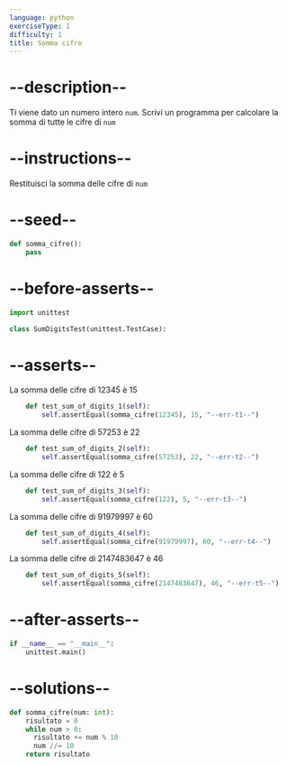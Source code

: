 ```yaml
---
language: python
exerciseType: 1
difficulty: 1
title: Somma cifre
---
```


# --description--

Ti viene dato un numero intero `num`.
Scrivi un programma per calcolare la somma di tutte le cifre di `num`

# --instructions--

Restituisci la somma delle cifre di `num`

# --seed--

```python
def somma_cifre():
    pass
```

# --before-asserts--

```python
import unittest

class SumDigitsTest(unittest.TestCase):
```

# --asserts--

La somma delle cifre di 12345 è 15

```python
    def test_sum_of_digits_1(self):
        self.assertEqual(somma_cifre(12345), 15, "--err-t1--")
```

La somma delle cifre di 57253 è 22

```python
    def test_sum_of_digits_2(self):
        self.assertEqual(somma_cifre(57253), 22, "--err-t2--")
```

La somma delle cifre di 122 è 5

```python
    def test_sum_of_digits_3(self):
        self.assertEqual(somma_cifre(122), 5, "--err-t3--")
```

La somma delle cifre di 91979997 è 60

```python
    def test_sum_of_digits_4(self):
        self.assertEqual(somma_cifre(91979997), 60, "--err-t4--")
```

La somma delle cifre di 2147483647 è 46

```python
    def test_sum_of_digits_5(self):
        self.assertEqual(somma_cifre(2147483647), 46, "--err-t5--")
```

# --after-asserts--

```python
if __name__ == "__main__":
    unittest.main()
```

# --solutions--

```python
def somma_cifre(num: int):
    risultato = 0
    while num > 0:
      risultato += num % 10
      num //= 10
    return risultato
```
